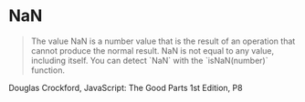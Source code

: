 # NaN

> The value NaN is a number value that is the result of an operation that cannot produce the normal result. NaN is not equal to any value, including itself. You can detect \`NaN\`  with the \`isNaN\(number\)\` function.

Douglas Crockford, JavaScript: The Good Parts 1st Edition, P8



